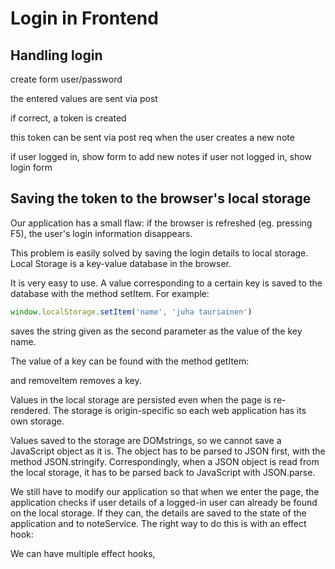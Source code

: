 # Login in Frontend

## Handling login

create form user/password

the entered values are sent via post

if correct, a token is created

this token can be sent via post req when the user creates a new note

if user logged in, show form to add new notes
if user not logged in, show login form

## Saving the token to the browser's local storage

Our application has a small flaw: if the browser is refreshed (eg. pressing F5), the user's login information disappears.

This problem is easily solved by saving the login details to local storage. Local Storage is a key-value database in the browser.

It is very easy to use. A value corresponding to a certain key is saved to the database with the method setItem. For example:

```js
window.localStorage.setItem('name', 'juha tauriainen')
```

saves the string given as the second parameter as the value of the key name.

The value of a key can be found with the method getItem:

and removeItem removes a key.

Values in the local storage are persisted even when the page is re-rendered. The storage is origin-specific so each web application has its own storage.

Values saved to the storage are DOMstrings, so we cannot save a JavaScript object as it is. The object has to be parsed to JSON first, with the method JSON.stringify. Correspondingly, when a JSON object is read from the local storage, it has to be parsed back to JavaScript with JSON.parse.

We still have to modify our application so that when we enter the page, the application checks if user details of a logged-in user can already be found on the local storage. If they can, the details are saved to the state of the application and to noteService. The right way to do this is with an effect hook:

We can have multiple effect hooks,
